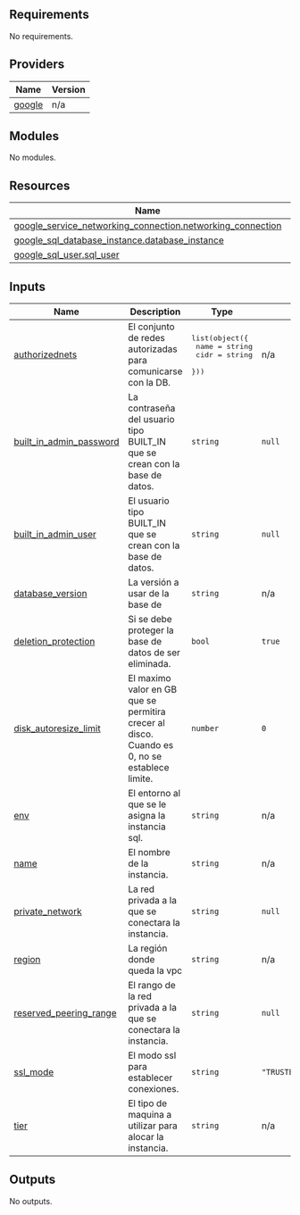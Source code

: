 ## Requirements

No requirements.

## Providers

| Name                                                      | Version |
| --------------------------------------------------------- | ------- |
| <a name="provider_google"></a> [google](#provider_google) | n/a     |

## Modules

No modules.

## Resources

| Name                                                                                                                                                                       | Type     |
| -------------------------------------------------------------------------------------------------------------------------------------------------------------------------- | -------- |
| [google_service_networking_connection.networking_connection](https://registry.terraform.io/providers/hashicorp/google/latest/docs/resources/service_networking_connection) | resource |
| [google_sql_database_instance.database_instance](https://registry.terraform.io/providers/hashicorp/google/latest/docs/resources/sql_database_instance)                     | resource |
| [google_sql_user.sql_user](https://registry.terraform.io/providers/hashicorp/google/latest/docs/resources/sql_user)                                                        | resource |

## Inputs

| Name                                                                                                   | Description                                                                                  | Type                                                                 | Default                                 | Required |
| ------------------------------------------------------------------------------------------------------ | -------------------------------------------------------------------------------------------- | -------------------------------------------------------------------- | --------------------------------------- | :------: |
| <a name="input_authorizednets"></a> [authorizednets](#input_authorizednets)                            | El conjunto de redes autorizadas para comunicarse con la DB.                                 | <pre>list(object({<br> name = string<br> cidr = string<br> }))</pre> | n/a                                     |   yes    |
| <a name="input_built_in_admin_password"></a> [built_in_admin_password](#input_built_in_admin_password) | La contraseña del usuario tipo BUILT_IN que se crean con la base de datos.                   | `string`                                                             | `null`                                  |    no    |
| <a name="input_built_in_admin_user"></a> [built_in_admin_user](#input_built_in_admin_user)             | El usuario tipo BUILT_IN que se crean con la base de datos.                                  | `string`                                                             | `null`                                  |    no    |
| <a name="input_database_version"></a> [database_version](#input_database_version)                      | La versión a usar de la base de                                                              | `string`                                                             | n/a                                     |   yes    |
| <a name="input_deletion_protection"></a> [deletion_protection](#input_deletion_protection)             | Si se debe proteger la base de datos de ser eliminada.                                       | `bool`                                                               | `true`                                  |    no    |
| <a name="input_disk_autoresize_limit"></a> [disk_autoresize_limit](#input_disk_autoresize_limit)       | El maximo valor en GB que se permitira crecer al disco. Cuando es 0, no se establece limite. | `number`                                                             | `0`                                     |    no    |
| <a name="input_env"></a> [env](#input_env)                                                             | El entorno al que se le asigna la instancia sql.                                             | `string`                                                             | n/a                                     |   yes    |
| <a name="input_name"></a> [name](#input_name)                                                          | El nombre de la instancia.                                                                   | `string`                                                             | n/a                                     |   yes    |
| <a name="input_private_network"></a> [private_network](#input_private_network)                         | La red privada a la que se conectara la instancia.                                           | `string`                                                             | `null`                                  |    no    |
| <a name="input_region"></a> [region](#input_region)                                                    | La región donde queda la vpc                                                                 | `string`                                                             | n/a                                     |   yes    |
| <a name="input_reserved_peering_range"></a> [reserved_peering_range](#input_reserved_peering_range)    | El rango de la red privada a la que se conectara la instancia.                               | `string`                                                             | `null`                                  |    no    |
| <a name="input_ssl_mode"></a> [ssl_mode](#input_ssl_mode)                                              | El modo ssl para establecer conexiones.                                                      | `string`                                                             | `"TRUSTED_CLIENT_CERTIFICATE_REQUIRED"` |    no    |
| <a name="input_tier"></a> [tier](#input_tier)                                                          | El tipo de maquina a utilizar para alocar la instancia.                                      | `string`                                                             | n/a                                     |   yes    |

## Outputs

No outputs.
